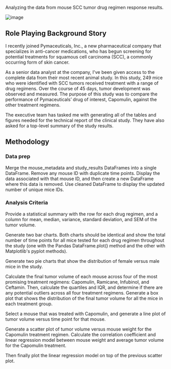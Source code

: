 
Analyzing the data from mouse SCC tumor drug regimen response results.

![image](https://user-images.githubusercontent.com/95774386/222868086-0ae2eaca-9583-49a4-8015-ee3469c902cf.png)


## Role Playing Background Story
I recently joined Pymaceuticals, Inc., a new pharmaceutical company that specializes in anti-cancer medications, who has begun screening for potential treatments for squamous cell carcinoma (SCC), a commonly occurring form of skin cancer.

As a senior data analyst at the company, I've been given access to the complete data from their most recent animal study. In this study, 249 mice who were identified with SCC tumors received treatment with a range of drug regimens. Over the course of 45 days, tumor development was observed and measured. The purpose of this study was to compare the performance of Pymaceuticals’ drug of interest, Capomulin, against the other treatment regimens.

The executive team has tasked me with generating all of the tables and figures needed for the technical report of the clinical study. They have also asked for a top-level summary of the study results.

## Methodology

### Data prep
Merge the mouse_metadata and study_results DataFrames into a single DataFrame. Remove any mouse ID with duplicate time points. Display the data associated with that mouse ID, and then create a new DataFrame where this data is removed. Use cleaned DataFrame  to display the updated number of unique mice IDs.

### Analysis Criteria
Provide a statistical summary with the row for each drug regimen, and a column for  mean, median, variance, standard deviation, and SEM of the tumor volume.

Generate two bar charts. Both charts should be identical and show the total number of time points for all mice tested for each drug regimen throughout the study (one with the Pandas DataFrame.plot() method and the other with Matplotlib's pyplot methods).

Generate two pie charts that show the distribution of female versus male mice in the study.

Calculate the final tumor volume of each mouse across four of the most promising treatment regimens: Capomulin, Ramicane, Infubinol, and Ceftamin. Then, calculate the quartiles and IQR, and determine if there are any potential outliers across all four treatment regimens. Generate a box plot that shows the distribution of the final tumor volume for all the mice in each treatment group.

Select a mouse that was treated with Capomulin, and generate a line plot of tumor volume versus time point for that mouse.

Generate a scatter plot of tumor volume versus mouse weight for the Capomulin treatment regimen. Calculate the correlation coefficient and linear regression model between mouse weight and average tumor volume for the Capomulin treatment.

Then finally plot the linear regression model on top of the previous scatter plot.
